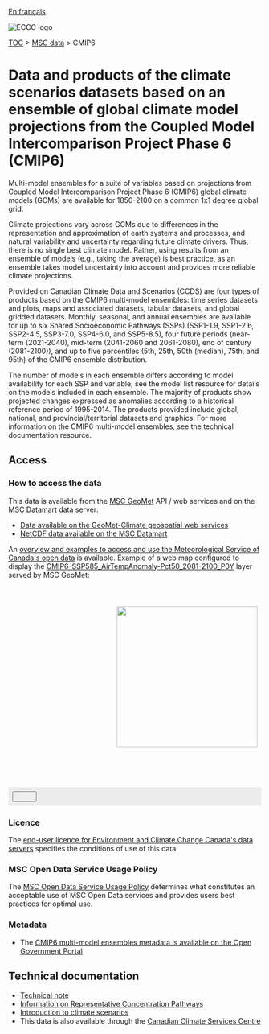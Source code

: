 [En français](readme_cmip6_fr.md)

![ECCC logo](../../img_eccc-logo.png)

[TOC](../../readme_en.md) > [MSC data](../readme_en.md) > CMIP6

# Data and products of the climate scenarios datasets based on an ensemble of global climate model projections from the Coupled Model Intercomparison Project Phase 6 (CMIP6)  

Multi-model ensembles for a suite of variables based on projections from Coupled Model Intercomparison Project Phase 6 (CMIP6) global climate models (GCMs) are available for 1850-2100 on a common 1x1 degree global grid.

Climate projections vary across GCMs due to differences in the representation and approximation of earth systems and processes, and natural variability and uncertainty regarding future climate drivers. Thus, there is no single best climate model. Rather, using results from an ensemble of models (e.g., taking the average) is best practice, as an ensemble takes model uncertainty into account and provides more reliable climate projections.

Provided on Canadian Climate Data and Scenarios (CCDS) are four types of products based on the CMIP6 multi-model ensembles: time series datasets and plots, maps and associated datasets, tabular datasets, and global gridded datasets. Monthly, seasonal, and annual ensembles are available for up to six Shared Socioeconomic Pathways (SSPs) (SSP1-1.9, SSP1-2.6, SSP2-4.5, SSP3-7.0, SSP4-6.0, and SSP5-8.5), four future periods (near-term (2021-2040), mid-term (2041-2060 and 2061-2080), end of century (2081-2100)), and up to five percentiles (5th, 25th, 50th (median), 75th, and 95th) of the CMIP6 ensemble distribution.

The number of models in each ensemble differs according to model availability for each SSP and variable, see the model list resource for details on the models included in each ensemble. The majority of products show projected changes expressed as anomalies according to a historical reference period of 1995-2014. The products provided include global, national, and provincial/territorial datasets and graphics. For more information on the CMIP6 multi-model ensembles, see the technical documentation resource. 

## Access
### How to access the data

This data is available from the [MSC GeoMet](../../msc-geomet/readme_en.md) API / web services and on the [MSC Datamart](../../msc-datamart/readme_en.md) data server:

* [Data available on the GeoMet-Climate geospatial web services](readme_cmip6-geomet_en.md)
* [NetCDF data available on the MSC Datamart](readme_cmip6-datamart_en.md)

An [overview and examples to access and use the Meteorological Service of Canada's open data](../../usage/readme_en.md) is available. Example of a web map configured to display the [CMIP6-SSP585_AirTempAnomaly-Pct50_2081-2100_P0Y](https://geo.weather.gc.ca/geomet-climate?service=WMS&version=1.3.0&request=GetCapabilities&layer=CMIP6-SSP585_AirTempAnomaly-Pct50_2081-2100_P0Y) layer served by MSC GeoMet:

<div id="map" style="height: 400px; position: relative">
  <div id="legend-popup">
  <div id="legend-popup-content">
    <img id="legend-img" src="https://geo.weather.gc.ca/geomet-climate?version=1.3.0&service=WMS&request=GetLegendGraphic&sld_version=1.1.0&layer=CMIP6-SSP585_AirTempAnomaly-Pct50_2081-2100_P0Y&format=image/png&STYLE=TEMP-ANOMALIES"/>
  </div>
</div>
</div>
<div id="controller" role="group" aria-label="Animation controls" style="background: #ececec; padding: 0.5rem;">
  <button id="exportmap" class="btn btn-primary btn-sm" type="button"><i class="fa fa-download" style="padding: 0rem 1rem"></i></button>
  <a id="image-download" download="msc-geomet_web-map_export.png"></a>
</div>

### Licence

The [end-user licence for Environment and Climate Change Canada's data servers](../../licence/readme_en.md) specifies the conditions of use of this data.

### MSC Open Data Service Usage Policy

The [MSC Open Data Service Usage Policy](../../usage-policy/readme_en.md) determines what constitutes an acceptable use of MSC Open Data services and provides users best practices for optimal use.

### Metadata

* The [CMIP6 multi-model ensembles metadata is available on the Open Government Portal](https://catalogue.ec.gc.ca/geonetwork/srv/eng/catalog.search#/metadata/7e7337b7-d36c-4486-a8df-16609a6b99bd)

## Technical documentation

* [Technical note](https://collaboration.cmc.ec.gc.ca/cmc/cmos/public_doc/msc-data/climate_cmip6/CMIP6_Technical_Documentation_en.pdf)
* [Information on Representative Concentration Pathways](http://climate-scenarios.canada.ca/?page=scen-rcp )
* [Introduction to climate scenarios](http://climate-scenarios.canada.ca/?page=cmip6-scenarios)
* This data is also available through the [Canadian Climate Services Centre](https://www.canada.ca/en/environment-climate-change/services/climate-change/canadian-centre-climate-services/about.html)


<style>
  #legend-img {
    margin: 0px;
    height:280px;
  }
  #legend-popup {
    position: absolute;
    top: 40px;
    right: 8px;
    z-index: 2;
  }
  .legend-switch{
    top: 8px;
    right: .5em;
  }
  .ol-touch .legend-switch {
    top: 80px;
  }
</style>

<link rel="stylesheet" href="https://cdn.jsdelivr.net/npm/ol@v7.3.0/ol.css" type="text/css"/>
<script src="https://cdn.polyfill.io/v2/polyfill.min.js?features=requestAnimationFrame,Element.prototype.classList,URL"></script>
<script src="https://cdn.jsdelivr.net/npm/ol@v7.3.0/dist/ol.js"></script>
<script src="https://cdnjs.cloudflare.com/ajax/libs/FileSaver.js/1.3.3/FileSaver.min.js"></script>
<script>
    function isIE() {
      return window.navigator.userAgent.match(/(MSIE|Trident)/);
    }
    var head = document.getElementsByTagName('head')[0];
    var js = document.createElement("script");
    js.type = "text/javascript";
    if (isIE())
    {
        js.src = "../../../js/cmip6_ie.js";
        document.getElementById("controller").setAttribute("hidden", true);
    }
    else
    {
        js.src = "../../../js/cmip6.js";
    }
    head.appendChild(js);
</script>

